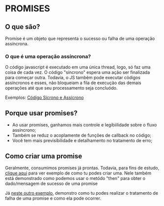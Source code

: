 # PROMISES

## O que são?

Promise é um objeto que representa o sucesso ou falha de uma operação assíncrona.

### O que é uma operação assíncrona?

O código javascript é executado em uma única thread, logo, só faz uma coisa de cada vez.
O código "síncrono" espera uma ação ser finalizada para começar outra. Todavia, o JS também pode executar códigos assíncronos e esses, não bloqueiam a fila de execução das demais operações até que seu processamento seja concluódo.

Exemplos: <a href="./codigoSincronoEAssincrono.js">Código Sícrono e Assícrono</a>

## Porque usar promises?

- Ao usar promises, ganhamos mais controle e legibiilidade sobre o fluxo assíncrono;
- Também se reduz o acoplamente de funções de callback no código;
- Você tem mais previsibilidade e detalhamento no tratamento de erro;

## Como criar uma promise

Geralmente, consumimos promises já prontas.
Todavia, para fins de estudo,  <a href="criarPromises.js">clique aqui</a> para ver exemplo de como tu podes criar uma.  Nele também está demonstrado como podemos usar o metódo "then" para obter o dado/mensagem de sucesso de uma promise

Já <a href="./catchPromise.js">neste outro exemplo</a>, demonstro como tu podes realizar o tratamento de falha de uma promise e como ela pode ocorrer.